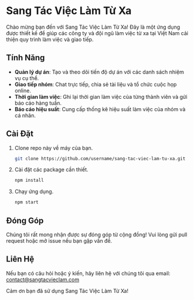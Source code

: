 # Sang Tác Việc Làm Từ Xa

Chào mừng bạn đến với Sang Tác Việc Làm Từ Xa! Đây là một ứng dụng được thiết kế để giúp các công ty và đội ngũ làm việc từ xa tại Việt Nam cải thiện quy trình làm việc và giao tiếp.

## Tính Năng
- **Quản lý dự án**: Tạo và theo dõi tiến độ dự án với các danh sách nhiệm vụ cụ thể.
- **Giao tiếp nhóm**: Chat trực tiếp, chia sẻ tài liệu và tổ chức cuộc họp online.
- **Thời gian làm việc**: Ghi lại thời gian làm việc của từng thành viên và gửi báo cáo hàng tuần.
- **Báo cáo hiệu suất**: Cung cấp thống kê hiệu suất làm việc của nhóm và cá nhân.

## Cài Đặt
1. Clone repo này về máy của bạn.
   ```bash
   git clone https://github.com/username/sang-tac-viec-lam-tu-xa.git
   ```
2. Cài đặt các package cần thiết.
   ```bash
   npm install
   ```
3. Chạy ứng dụng.
   ```bash
   npm start
   ```

## Đóng Góp
Chúng tôi rất mong nhận được sự đóng góp từ cộng đồng! Vui lòng gửi pull request hoặc mở issue nếu bạn gặp vấn đề.

## Liên Hệ
Nếu bạn có câu hỏi hoặc ý kiến, hãy liên hệ với chúng tôi qua email: contact@sangtacvieclam.com

Cảm ơn bạn đã sử dụng Sang Tác Việc Làm Từ Xa!